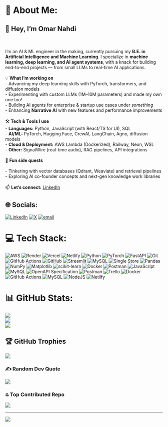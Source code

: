 # 💫 About Me:
## 👋 Hey, I’m Omar Nahdi  
<br><br>I’m an AI & ML engineer in the making, currently pursuing my **B.E. in Artificial Intelligence and Machine Learning**. I specialize in **machine learning, deep learning, and AI agent systems**, with a knack for building end-to-end projects — from small LLMs to real-time AI applications.  <br><br>💡 **What I’m working on**  <br>- Advancing my deep learning skills with PyTorch, transformers, and diffusion models  <br>- Experimenting with custom LLMs (1M–10M parameters) and made my own one too!<br> - Building AI agents for enterprise & startup use cases under *something*  <br>- Enhancing **Narrative AI** with new features and performance improvements  <br><br>🛠 **Tech & Tools I use**  <br>- **Languages:** Python, JavaScript (with React/TS for UI), SQL  <br>- **AI/ML:** PyTorch, Hugging Face, CrewAI, LangChain, Agno, diffusion models  <br>- **Cloud & Deployment:** AWS Lambda (Dockerized), Railway, Neon, WSL  <br>- **Other:** SignalWire (real-time audio), RAG pipelines, API integrations  <br><br>🚀 **Fun side quests**  <br><br>- Tinkering with vector databases (Qdrant, Weaviate) and retrieval pipelines  <br>- Exploring AI co-founder concepts and next-gen knowledge work libraries  <br><br>📫 **Let’s connect:** [LinkedIn](https://www.linkedin.com/in/omarnahdi/)


## 🌐 Socials:
[![LinkedIn](https://img.shields.io/badge/LinkedIn-%230077B5.svg?logo=linkedin&logoColor=white)](https://linkedin.com/in/omarnahdi) [![X](https://img.shields.io/badge/X-black.svg?logo=X&logoColor=white)](https://x.com/OmarNahdiAI) [![email](https://img.shields.io/badge/Email-D14836?logo=gmail&logoColor=white)](mailto:omarnahdi.ai@gmail.com) 

# 💻 Tech Stack:
![AWS](https://img.shields.io/badge/AWS-%23FF9900.svg?style=for-the-badge&logo=amazon-aws&logoColor=white) ![Render](https://img.shields.io/badge/Render-%46E3B7.svg?style=for-the-badge&logo=render&logoColor=white) ![Vercel](https://img.shields.io/badge/vercel-%23000000.svg?style=for-the-badge&logo=vercel&logoColor=white) ![Netlify](https://img.shields.io/badge/netlify-%23000000.svg?style=for-the-badge&logo=netlify&logoColor=#00C7B7) ![Python](https://img.shields.io/badge/python-3670A0?style=for-the-badge&logo=python&logoColor=ffdd54) ![PyTorch](https://img.shields.io/badge/PyTorch-%23EE4C2C.svg?style=for-the-badge&logo=PyTorch&logoColor=white) ![FastAPI](https://img.shields.io/badge/FastAPI-005571?style=for-the-badge&logo=fastapi) ![Git](https://img.shields.io/badge/git-%23F05033.svg?style=for-the-badge&logo=git&logoColor=white) ![GitHub Actions](https://img.shields.io/badge/github%20actions-%232671E5.svg?style=for-the-badge&logo=githubactions&logoColor=white) ![GitHub](https://img.shields.io/badge/github-%23121011.svg?style=for-the-badge&logo=github&logoColor=white) ![Streamlit](https://img.shields.io/badge/Streamlit-%23FE4B4B.svg?style=for-the-badge&logo=streamlit&logoColor=white) ![MySQL](https://img.shields.io/badge/mysql-4479A1.svg?style=for-the-badge&logo=mysql&logoColor=white) ![Single Store](https://img.shields.io/badge/Single%20Store-AA00FF?style=for-the-badge&logo=singlestore&logoColor=white) ![Pandas](https://img.shields.io/badge/pandas-%23150458.svg?style=for-the-badge&logo=pandas&logoColor=white) ![NumPy](https://img.shields.io/badge/numpy-%23013243.svg?style=for-the-badge&logo=numpy&logoColor=white) ![Matplotlib](https://img.shields.io/badge/Matplotlib-%23ffffff.svg?style=for-the-badge&logo=Matplotlib&logoColor=black) ![scikit-learn](https://img.shields.io/badge/scikit--learn-%23F7931E.svg?style=for-the-badge&logo=scikit-learn&logoColor=white) ![Docker](https://img.shields.io/badge/docker-%230db7ed.svg?style=for-the-badge&logo=docker&logoColor=white) ![Postman](https://img.shields.io/badge/Postman-FF6C37?style=for-the-badge&logo=postman&logoColor=white) ![JavaScript](https://img.shields.io/badge/javascript-%23323330.svg?style=for-the-badge&logo=javascript&logoColor=%23F7DF1E) ![MySQL](https://img.shields.io/badge/mysql-4479A1.svg?style=for-the-badge&logo=mysql&logoColor=white) ![OpenAPI Specification](https://img.shields.io/badge/openapiinitiative-%23000000.svg?style=for-the-badge&logo=openapiinitiative&logoColor=white) ![Postman](https://img.shields.io/badge/Postman-FF6C37?style=for-the-badge&logo=postman&logoColor=white) ![Trello](https://img.shields.io/badge/Trello-%23026AA7.svg?style=for-the-badge&logo=Trello&logoColor=white) ![Docker](https://img.shields.io/badge/docker-%230db7ed.svg?style=for-the-badge&logo=docker&logoColor=white) ![GitHub Actions](https://img.shields.io/badge/github%20actions-%232671E5.svg?style=for-the-badge&logo=githubactions&logoColor=white) ![MySQL](https://img.shields.io/badge/mysql-4479A1.svg?style=for-the-badge&logo=mysql&logoColor=white) ![NodeJS](https://img.shields.io/badge/node.js-6DA55F?style=for-the-badge&logo=node.js&logoColor=white) ![Netlify](https://img.shields.io/badge/netlify-%23000000.svg?style=for-the-badge&logo=netlify&logoColor=#00C7B7)
# 📊 GitHub Stats:
![](https://github-readme-stats.vercel.app/api?username=omarnahdi&theme=dark&hide_border=false&include_all_commits=true&count_private=true)<br/>
![](https://nirzak-streak-stats.vercel.app/?user=omarnahdi&theme=dark&hide_border=false)<br/>
![](https://github-readme-stats.vercel.app/api/top-langs/?username=omarnahdi&theme=dark&hide_border=false&include_all_commits=true&count_private=true&layout=compact)

## 🏆 GitHub Trophies
![](https://github-profile-trophy.vercel.app/?username=omarnahdi&theme=onedark&no-frame=true&no-bg=false&margin-w=4)

### ✍️ Random Dev Quote
![](https://quotes-github-readme.vercel.app/api?type=horizontal&theme=dark)

### 🔝 Top Contributed Repo
![](https://github-contributor-stats.vercel.app/api?username=omarnahdi&limit=5&theme=dark&combine_all_yearly_contributions=true)

---
[![](https://visitcount.itsvg.in/api?id=omarnahdi&icon=0&color=0)](https://visitcount.itsvg.in)

<!-- Proudly created with GPRM ( https://gprm.itsvg.in ) -->
